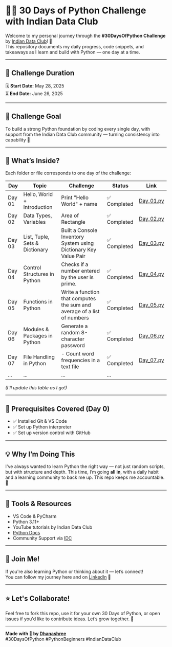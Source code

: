 # 👩‍💻 30 Days of Python Challenge with Indian Data Club

Welcome to my personal journey through the **#30DaysOfPython Challenge** by [Indian Data Club](https://indiandataclub.com/)! 🚀  
This repository documents my daily progress, code snippets, and takeaways as I learn and build with Python — one day at a time.

---

## 📅 Challenge Duration
🗓️ **Start Date:** May 28, 2025  
⏳ **End Date:** June 26, 2025

---

## 🎯 Challenge Goal
To build a strong Python foundation by coding every single day, with support from the Indian Data Club community — turning consistency into capability 💪

---

## 🧠 What’s Inside?

Each folder or file corresponds to one day of the challenge:

| Day | Topic | Challenge | Status | Link |
|-----|-------|--------|------|------|
| Day 01 | Hello, World + Introduction | Print "Hello World" + name |✅ Completed| [Day_01.py](Day%2001/Day_01.py)|
| Day 02 | Data Types, Variables | Area of Rectangle |✅ Completed|  [Day_02.py](Day%2002/Day_02.py)|
| Day 03 | List, Tuple, Sets & Dictionary | Built a Console Inventory System using Dictionary Key Value Pair |✅ Completed|  [Day_03.py](Day%2003/Day_03.py)|
| Day 04 | Control Structures in Python | Checks if a number entered by the user is prime. |✅ Completed| [Day_04.py](Day%2004/Day_04.py)|
| Day 05 | Functions in Python |Write a function that computes the sum and average of a list of numbers | ✅ Completed | [Day_05.py](Day%2005/Day_05.py)|
| Day 06 | Modules & Packages in Python | Generate a random 8-character password |✅ Completed| [Day_06.py](Day%2006/Day_06.py)| |
| Day 07 | File Handling in Python | - Count word frequencies in a text file |✅ Completed| [Day_07.py](Day%2007/Day_07.py)||
| ... | ... | ... | ... |

_(I’ll update this table as I go!)_

---

## 🔧 Prerequisites Covered (Day 0)
- ✅ Installed Git & VS Code
- ✅ Set up Python interpreter
- ✅ Set up version control with GitHub

---

## 💡 Why I’m Doing This
I've always wanted to learn Python the right way — not just random scripts, but with structure and depth. This time, I’m going **all in**, with a daily habit and a learning community to back me up. This repo keeps me accountable. 🧾

---

## 📌 Tools & Resources
- VS Code & PyCharm
- Python 3.11+
- YouTube tutorials by Indian Data Club
- [Python Docs](https://docs.python.org/3/)
- Community Support via [IDC](https://indiandataclub.com/)

---

## 📢 Join Me!
If you're also learning Python or thinking about it — let’s connect!  
You can follow my journey here and on [LinkedIn](https://www.linkedin.com/in/dhanashree-sr/) 💙

---

## ⭐ Let's Collaborate!
Feel free to fork this repo, use it for your own 30 Days of Python, or open issues if you'd like to contribute ideas. Let’s grow together. 🌱

---

**Made with 💙 by [Dhanashree](https://dhanashreesr.vercel.app/)**  
#30DaysOfPython #PythonBeginners #IndianDataClub

